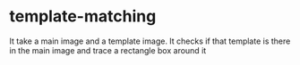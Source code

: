 # template-matching
It take a main image and a template image. It checks if that template is there in the main image and trace a rectangle box around it
